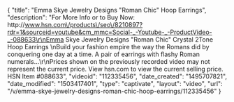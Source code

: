 {
    "title": "Emma Skye Jewelry Designs \"Roman Chic\" Hoop Earrings",
    "description": "For More Info or to Buy Now: http:\/\/www.hsn.com\/products\/seo\/8210897?rdr=1&sourceid=youtube&cm_mmc=Social-_-Youtube-_-ProductVideo-_-088633\r\nEmma Skye Jewelry Designs \"Roman Chic\" Crystal 2Tone Hoop Earrings \nBuild your fashion empire the way the Romans did by conquering one day at a time. A pair of earrings with flashy Roman numerals...\r\nPrices shown on the previously recorded video may not represent the current price.  View hsn.com to view the current selling price. HSN Item #088633",
    "videoid": "112335456",
    "date_created": "1495707821",
    "date_modified": "1503417401",
    "type": "captivate",
    "layout": "video",
    "url": "\/v\/emma-skye-jewelry-designs-roman-chic-hoop-earrings\/112335456"
}